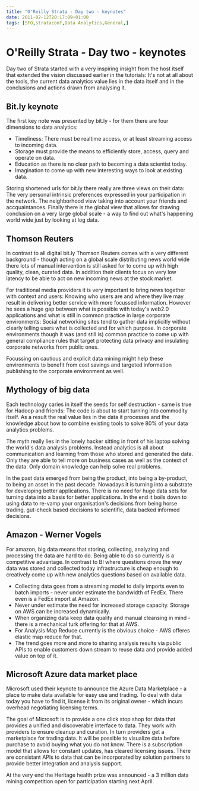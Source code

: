 ```yaml
---
title: "O'Reilly Strata - Day two - keynotes"
date: 2011-02-12T20:17:09+01:00
tags: [SFO,strataconf,Data Analytics,General,]
---
```


# O'Reilly Strata - Day two - keynotes


<p>Day two of Strata started with a very inspiring insight from the host itself that extended the vision discussed 
earlier in the tutorials: It's not at all about the tools, the current data analytics value lies in the data itself and 
in the conclusions and actions drawn from analysing it.</p><h2>Bit.ly keynote</h2><p>The first key note was presented 
by bit.ly - for them there are four dimensions to data analytics:</p><ul><li>Timeliness: There must be realtime access, 
or at least streaming access to incoming data.</li><li>Storage must provide the means to efficiently store, access, 
query and operate on data.</li><li>Education as there is no clear path to becoming a data scientist 
today.</li><li>Imagination to come up with new interesting ways to look at existing data.</li></ul><p>Storing shortened 
urls for bit.ly there really are three views on their data: The very personal intrinsic preferences expressed in your 
participation in the network. The neighborhood view taking into account your friends and accquaintances. Finally there 
is the global view that allows for drawing conclusion on a very large global scale - a way to find out what's happening 
world wide just by looking at log data.</p><h2>Thomson Reuters</h2><p> In contrast to all digital bit.ly Thomson 
Reuters comes with a very different background - though acting on a global scale distributing news world wide there 
lots of manual intervention is still asked for to come up with high quality, clean, curated data. In addition their 
clients focus on very low latency to be able to act on new incoming news at the stock market.</p><p>For traditional 
media providers it is very important to bring news together with context and users: Knowing who users are and where 
they live may result in delivering better service with more focussed information. However he sees a huge gap between 
what is possible with today's web2.0 applications and what is still in common practice in large corporate environments: 
Social networking sites tend to gather data implicitly without clearly telling users what is collected and for which 
purpose. In corporate environments though it was (and still is) common practice to come up with general compliance 
rules that target protecting data privacy and insulating corporate networks from public ones. </p><p>Focussing on 
cautious and explicit data mining might help these environments to benefit from cost savings and targeted information 
publishing to the corporate environment as well.</p><h2>Mythology of big data</h2><p>Each technology caries in itself 
the seeds for self destruction - same is true for Hadoop and friends: The code is about to start turning into commodity 
itself. As a result the real value lies in the data it processes and the knowledge about how to combine existing tools 
to solve 80% of your data analytics problems.</p><p>The myth really lies in the lonely hacker sitting in front of his 
laptop solving the world's data analysis problems. Instead analytics is all about communication and learning from those 
who stored and generated the data. Only they are able to tell more on business cases as well as the context of the 
data. Only domain knowledge can help solve real problems.</p><p>In the past data emerged from being the product, into 
being a by-product, to being an asset in the past decade. Nowadays it is turning into a substrate for developing better 
applications. There is no need for huge data sets for turning data into a basis for better applications. In the end it 
boils down to using data to re-vamp your organisation's decisions from being horse trading, gut-check based decisions 
to scientific, data backed informed decisions.</p><h2>Amazon - Werner Vogels</h2><p>For amazon, big data means that 
storing, collecting, analyzing and processing the data are hard to do. Being able to do so currently is a competitive 
advantage. In contrast to BI where questions drove the way data was stored and collected today infrastructure is cheap 
enough to creatively come up with new analytics questions based on available data. </p><ul><li>Collecting data goes 
from a streaming model to daily imports even to batch imports - never under estimate the bandwidth of FedEx. There even 
is a FedEx import at Amazon.</li><li>Never under estimate the need for increased storage capacity. Storage on AWS can 
be increased dynamically.</li><li>When organizing data keep data quality and manual cleansing in mind - there is a 
mechanical turk offering for that at AWS.</li><li>For Analysis Map Reduce currently is the obvious choice - AWS offeres 
elastic map reduce for that.</li><li>The trend goes more and more to sharing analysis results via public APIs to enable 
customers down stream to reuse data and provide added value on top of it.</li></ul><h2>Microsoft Azure data market 
place</h2><p>Microsoft used their keynote to announce the Azure Data Marketplace - a place to make data available for 
easy use and trading. To deal with data today you have to find it, license it from its original owner - which incurs 
overhead negotiating licensing terms. </p><p>The goal of Microsoft is to provide a one click stop shop for data that 
provides a unified and discoverable interface to data. They work with providers to ensure cleanup and curation. In turn 
providers get a marketplace for trading data. It will be possible to visualize data before purchase to avoid buying 
what you do not know. There is a subscription model that allows for constant updates, has cleared licensing issues. 
There are consistant APIs to data that can be incorporated by solution partners to provide better integration and 
analysis support.</p><p>At the very end the Heritage health prize was announced - a 3 million data mining competition 
open for participation starting next April.</p>
